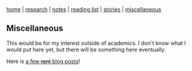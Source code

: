 [home](./index.html)  |  [research](./research.html)  |  [notes](./notes.html)  |  [reading list](./reading_list.html)  |  [stories](./story.html)  |  [miscellaneous](./miscellaneous.html)

## Miscellaneous

This would be for my interest outside of academics. I don't know what I would put here yet, but there will be something here eventually.

Here is [a few ~~rant~~ blog posts](./blog/blog.md)! 

